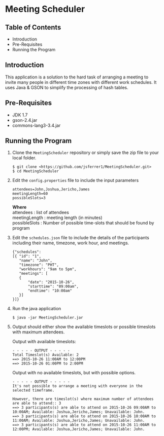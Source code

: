 # Meeting Scheduler

## Table of Contents

* Introduction
* Pre-Requisites
* Running the Program


## Introduction

This application is a solution to the hard task of arranging a meeting to invite many people in different time zones with different work schedules. It uses Java & GSON to simplify the processing of hash tables.


## Pre-Requisites

  - JDK 1.7
  - gson-2.4.jar
  - commons-lang3-3.4.jar

## Running the Program

  1. Clone the `MeetingScheduler` repository or simply save the zip file to your local folder.
  
     ```
	 $ git clone <https://github.com/jsferrer1/MeetingScheduler.git>
     $ cd MeetingScheduler
     ```

  2. Edit the `config.properties` file to include the input parameters  
     
     ```
     attendees=John,Joshua,Jericho,James
     meetingLength=60
     possibleSlots=3
     ```
     
     **Where**  
     attendees : list of attendees  
     meetingLength : meeting length (in minutes)  
     possibleSlots : Number of possible time-slots that should be found by program  

  3. Edit the `schedules.json` file to include the details of the participants including their name, timezone, work hour, and meetings.  

	 ```
	 {"schedules":
	 [{	"id": "1",
	 	"name": "John",
	 	"timezone": "PHT",
	 	"workhours": "9am to 5pm",
	 	"meetings": [
	    { 
	 		"date": "2015-10-26",
	 		"starttime": "09:00am",
	 		"endtime": "10:00am"
	 	}]
	 }]}
	 ```
     
  4. Run the java application  
  
     ```
     $ java -jar MeetingScheduler.jar
     ``` 
    
  5. Output should either show the available timeslots or possible timeslots with maximum attendees.

	 Output with available timeslots:
  
     ```
     - - - - - OUTPUT - - - - -
	 Total Timeslot(s) Available: 2
	 ==> 2015-10-26 11:00AM to 12:00PM
	 ==> 2015-10-26 01:00PM to 2:00PM  
     ```

	 Output with no available timeslots, but with possible options. 
    
	 ```
	 - - - - - OUTPUT - - - - -
	 It's not possible to arrange a meeting with everyone in the selected timeframe.

	 However, there are timeslot(s) where maximum number of attendees are able to attend:: 3
	 ==> 3 participants(s) are able to attend on 2015-10-26 09:00AM to 10:00AM; Available: Joshua,Jericho,James; Unavailable: John.
	 ==> 3 participants(s) are able to attend on 2015-10-26 10:00AM to 11:00AM; Available: Joshua,Jericho,James; Unavailable: John.
	 ==> 3 participants(s) are able to attend on 2015-10-26 11:00AM to 12:00PM; Available: Joshua,Jericho,James; Unavailable: John.
	 ```